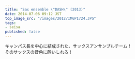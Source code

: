 ```yaml
---
title: "Sax ensemble \"DASH\" (2013)"
date: 2014-07-06 09:12 JST
top_image_src: "/images/2012/IMGP1724.JPG"
tags:
- seisa
published: false
---
```

キャンパス長を中心に結成された、サックスアンサンブルチーム！  
そのサックスの音色に酔いしれろ！